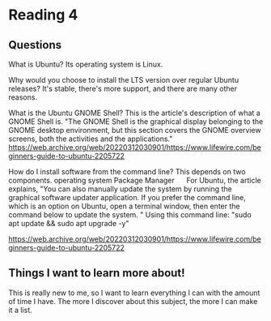 # Reading 4

## Questions 

What is Ubuntu?
Its operating system is Linux.

Why would you choose to install the LTS version over regular Ubuntu releases?
It's stable, there's more support, and there are many other reasons.


What is the Ubuntu GNOME Shell?
This is the article's description of what a GNOME Shell is. "The GNOME Shell is the graphical display belonging to the GNOME desktop environment, but this section covers the GNOME overview screens, both the activities and the applications."
https://web.archive.org/web/20220312030901/https://www.lifewire.com/beginners-guide-to-ubuntu-2205722

How do I install software from the command line?
This depends on two components.
operating system
Package Manager
    
For Ubuntu, the article explains, "You can also manually update the system by running the graphical software updater application. If you prefer the command line, which is an option on Ubuntu, open a terminal window, then enter the command below to update the system. "
Using this command line: "sudo apt update && sudo apt upgrade -y"

https://web.archive.org/web/20220312030901/https://www.lifewire.com/beginners-guide-to-ubuntu-2205722

## Things I want to learn more about!
This is really new to me, so I want to learn everything I can with the amount of time I have. The more I discover about this subject, the more I can make it a list.

